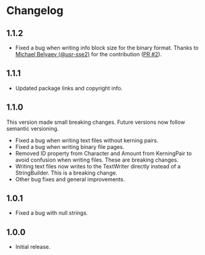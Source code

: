 # Changelog

## 1.1.2
* Fixed a bug when writing info block size for the binary format. Thanks to [Michael Belyaev (@usr-sse2)](https://github.com/usr-sse2) for the contribution ([PR #2](https://github.com/AuroraBertaOldham/SharpFNT/pull/2)).

## 1.1.1
* Updated package links and copyright info.

## 1.1.0
This version made small breaking changes. Future versions now follow semantic versioning.
* Fixed a bug when writing text files without kerning pairs.
* Fixed a bug when writing binary file pages.
* Removed ID property from Character and Amount from KerningPair to avoid confusion when writing files. These are breaking changes.
* Writing text files now writes to the TextWriter directly instead of a StringBuilder. This is a breaking change.
* Other bug fixes and general improvements.

## 1.0.1
* Fixed a bug with null strings.

## 1.0.0
* Initial release.